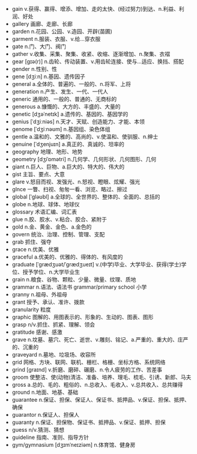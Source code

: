 - gain v.获得、赢得、增添、增加、走的太快、(经过努力)到达、n.利益、利润、好处
- gallery 画廊、走廊、长廊
- garden n.花园、公园、v.造园、开辟(苗圃)
- garment n.服装、衣服、v.给...穿衣服
- gate n.门、大门、阀门
- gather v.收集、采集、聚集、收紧、收缩、逐渐增加、n.聚集、衣褶
- gear [ɡɪə(r)] n.齿轮、传动装置、v.用齿轮连接、使与...适应、换挡、搭配
- gender n.性别、性
- gene [dʒiːn] n.基因、遗传因子
- general a.全体的、普遍的、一般的、n.将军、上将
- generation n.产生、发生、一代、一代人
- generic 通用的、一般的、普通的、无商标的
- generous a.慷慨的、大方的、丰盛的、大量的
- genetic [dʒəˈnetɪk] a.遗传的、基因的、基因学的
- genius [ˈdʒiːniəs] n.天才、天赋、创造能力、才能、本领
- genome [ˈdʒiːnəʊm] n.基因组、染色体组
- gentle a.温和的、文雅的、高尚的、v.使温和、使驯服、n.绅士
- genuine [ˈdʒenjuɪn] a.真正的、真诚的、坦率的
- geography 地理、地形、地势
- geometry [dʒiˈɒmətri] n.几何学、几何形状、几何图形、几何
- giant n.巨人、巨物、a.巨大的、特大的、伟大的
- gist 主旨、要点、大意
- glare v.怒目而视、发强光、n.怒视、瞪眼、炫耀、强光
- glnce 一瞥、扫视、匆匆一看、浏览、略过、擦过
- global [ˈɡləʊbl] a.全球的、全世界的、整体的、全面的、总括的
- globe n.地球、球体、地球仪
- glossary 术语汇编、词汇表
- glue n.胶、胶水、v.粘合、胶合、紧附于
- gold n.金、黄金、金色、a.金色的
- govern 统治、治理、控制、管理、支配
- grab 抓住、强夺
- grace n.优美、优雅
- graceful a.优美的、优雅的、得体的、有风度的
- graduate [ˈɡrædʒuət/ˈɡrædʒueɪt] v.(中学)毕业、大学毕业、获得(学士)学位、授予学位、n.大学毕业生
- grain n.粮食、谷物、颗粒、少量、微量、纹理、质地
- grammar n.语法、语法书 grammar/primary school 小学
- granny n.祖母、外祖母
- grant 授予、承认、准许、拨款
- granularity 粒度
- graphic 图解的、用图表示的、形象的、生动的、图表、图形
- grasp n/v.抓住、抓紧、理解、领会
- gratitude 感谢、感激
- grave n.坟墓、墓穴、死亡、逝世、v.雕刻、铭记、a.严重的、重大的、庄严的、沉重的
- graveyard n.墓地、垃圾场、收容所
- grid 网格、方块、联网、联机、栅栏、格栅、坐标方格、系统网络
- grind [ɡraɪnd] v.折磨、磨碎、碾磨、n.令人疲劳的工作、苦差事
- groom 使整洁、使(动物)清洁、准备、培养、理毛、梳毛、引诱、新郎、马夫
- gross a.总的、毛的、粗俗的、n.总收入、毛收入、v.总共收入、总共赚得
- ground n.地面、地基、基础
- guarantee n.保证、担保、保证人、保证书、抵押品、v.保证、担保、抵押、确保
- guarantor n.保证人、担保人
- guaranty n.保证、担保物、保证书、抵押品、v.保证、抵押、担保
- guess n/v.猜测、猜想
- guideline 指南、准则、指导方针
- gym/gymnasium [dʒɪmˈneɪziəm] n.体育馆、健身房